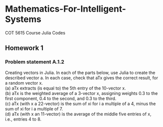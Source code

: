 # Mathematics-For-Intelligent-Systems
COT 5615 Course Julia Codes

## Homework 1
### Problem statement A.1.2
Creating vectors in Julia. In each of the parts below, use Julia to create the described vector a. In
each case, check that aTx gives the correct result, for a random vector x.<br>
(a) aTx extracts (is equal to) the 5th entry of the 10-vector x.<br>
(b) aTx is the weighted average of a 3-vector x, assigning weights 0.3 to the first component, 0.4
to the second, and 0.3 to the third.<br>
(c) aTx (with x a 22-vector) is the sum of xi for i a multiple of a 4, minus the sum of xi for i a
multiple of 7.<br>
(d) aTx (with x an 11-vector) is the average of the middle five entries of x, i.e., entries 4 to 8.<br>

